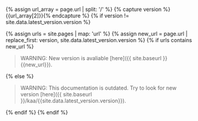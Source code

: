 {% assign url_array = page.url | split: '/' %}
{% capture version %}{{url_array[2]}}{% endcapture %}
{% if version != site.data.latest_version.version %}

  {% assign urls = site.pages | map: 'url' %}
  {% assign new_url = page.url | replace_first: version, site.data.latest_version.version %}
  {% if urls contains new_url %}

  > WARNING: New version is avaliable [here]({{ site.baseurl }}{{new_url}}).

  {% else %}

  > WARNING: This documentation is outdated. Try to look for new version [here]({{ site.baseurl }}/kaa/{{site.data.latest_version.version}}).

  {% endif %}
{% endif %}
